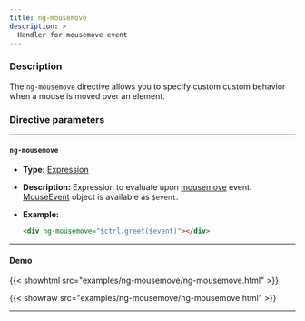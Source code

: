 ```yaml
---
title: ng-mousemove
description: >
  Handler for mousemove event
---
```


### Description

The `ng-mousemove` directive allows you to specify custom custom behavior when a
mouse is moved over an element.

### Directive parameters

---

#### `ng-mousemove`

- **Type:** [Expression](../../../typedoc/types/Expression.html)
- **Description:** Expression to evaluate upon
  [mousemove](https://developer.mozilla.org/en-US/docs/Web/API/Element/mousemove_event)
  event.
  [MouseEvent](https://developer.mozilla.org/en-US/docs/Web/API/MouseEvent)
  object is available as `$event`.
- **Example:**

  ```html
  <div ng-mousemove="$ctrl.greet($event)"></div>
  ```

---

#### Demo

{{< showhtml src="examples/ng-mousemove/ng-mousemove.html" >}}

{{< showraw src="examples/ng-mousemove/ng-mousemove.html" >}}

---
